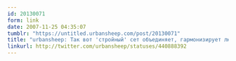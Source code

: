 ```yaml
---
id: 20130071
form: link
date: 2007-11-25 04:35:07
tumblr: "https://untitled.urbansheep.com/post/20130071"
title: "urbansheep: Так вот 'стройный' сет объединяет, гармонизирует людей, они сливаются, за счет чего возникает тот самый поток - 'религиозный экстаз' толпы."
linkurl: http://twitter.com/urbansheep/statuses/440888392
---
```


